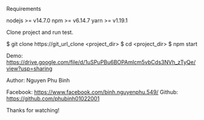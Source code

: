 Requirements

nodejs >= v14.7.0
npm >= v6.14.7
yarn >= v1.19.1

Clone project and run test.

$ git clone https://git_url_clone <project_dir>
$ cd <project_dir>
$ npm start

Demo: https://drive.google.com/file/d/1uSPuPBu6BOPAmlcm5vbCds3NVh_zTyQe/view?usp=sharing

Author: Nguyen Phu Binh

Facebook: https://www.facebook.com/binh.nguyenphu.549/
Github: https://github.com/phubinh01022001

Thanks for watching!
